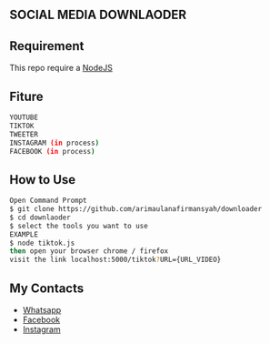 ## SOCIAL MEDIA DOWNLAODER

## Requirement

This repo require a [NodeJS](https://nodejs.org/)


## Fiture
```sh
YOUTUBE 
TIKTOK
TWEETER
INSTAGRAM (in process)
FACEBOOK (in process)
```

## How to Use
```sh
Open Command Prompt
$ git clone https://github.com/arimaulanafirmansyah/downloader
$ cd downlaoder
$ select the tools you want to use
EXAMPLE
$ node tiktok.js
then open your browser chrome / firefox
visit the link localhost:5000/tiktok?URL={URL_VIDEO}
```
## My Contacts

- [Whatsapp](http://wa.me/6286167792618)
- [Facebook](https://www.facebook.com/ari.m.firmansyah.35/)
- [Instagram](https://www.instagram.com/arimaulanafrmnsyh_/)
